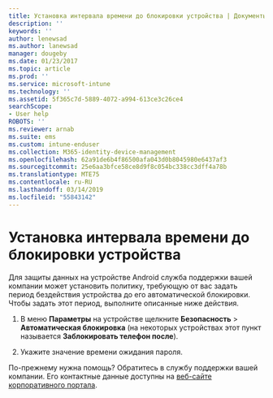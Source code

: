 ```yaml
---
title: Установка интервала времени до блокировки устройства | Документы Майкрософт
description: ''
keywords: ''
author: lenewsad
ms.author: lanewsad
manager: dougeby
ms.date: 01/23/2017
ms.topic: article
ms.prod: ''
ms.service: microsoft-intune
ms.technology: ''
ms.assetid: 5f365c7d-5889-4072-a994-613ce3c26ce4
searchScope:
- User help
ROBOTS: ''
ms.reviewer: arnab
ms.suite: ems
ms.custom: intune-enduser
ms.collection: M365-identity-device-management
ms.openlocfilehash: 62a91de6b4f86500afa043d0b8045980e6437af3
ms.sourcegitcommit: 25e6aa3bfce58ce8d9f8c054bc338cc3dff4a78b
ms.translationtype: MTE75
ms.contentlocale: ru-RU
ms.lasthandoff: 03/14/2019
ms.locfileid: "55843142"
---
```

# <a name="how-to-set-the-amount-of-time-before-your-device-is-locked"></a>Установка интервала времени до блокировки устройства

Для защиты данных на устройстве Android служба поддержки вашей компании может установить политику, требующую от вас задать период бездействия устройства до его автоматической блокировки. Чтобы задать этот период, выполните описанные ниже действия.

1.  В меню **Параметры** на устройстве щелкните **Безопасность** &gt; **Автоматическая блокировка** (на некоторых устройствах этот пункт называется **Заблокировать телефон после**).

2.  Укажите значение времени ожидания пароля.

По-прежнему нужна помощь? Обратитесь в службу поддержки вашей компании. Его контактные данные доступны на [веб-сайте корпоративного портала](https://go.microsoft.com/fwlink/?linkid=2010980).
